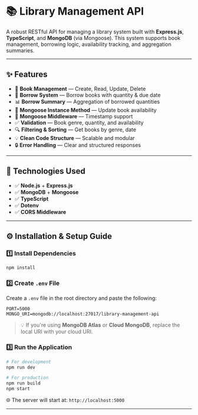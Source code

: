 # 📚 Library Management API

A robust RESTful API for managing a library system built with **Express.js**, **TypeScript**, and **MongoDB** (via Mongoose). This system supports book management, borrowing logic, availability tracking, and aggregation summaries.

---

## ✨ Features

- 📘 **Book Management** — Create, Read, Update, Delete
- 🧾 **Borrow System** — Borrow books with quantity & due date
- 📊 **Borrow Summary** — Aggregation of borrowed quantities
- 🧠 **Mongoose Instance Method** — Update book availability
- 🔁 **Mongoose Middleware** — Timestamp support
- ✅ **Validation** — Book genre, quantity, and availability
- 🔍 **Filtering & Sorting** — Get books by genre, date
- 💡 **Clean Code Structure** — Scalable and modular
- 🔒 **Error Handling** — Clear and structured responses

---

## 🧾 Technologies Used

- ✅ **Node.js** + **Express.js**
- ✅ **MongoDB** + **Mongoose**
- ✅ **TypeScript**
- ✅ **Dotenv**
- ✅ **CORS Middleware**

---

## ⚙️ Installation & Setup Guide

### 1️⃣ Install Dependencies

```bash
npm install
```

### 2️⃣ Create `.env` File

Create a `.env` file in the root directory and paste the following:

```env
PORT=5000
MONGO_URI=mongodb://localhost:27017/library-management-api
```

> 💡 If you're using **MongoDB Atlas** or **Cloud MongoDB**, replace the local URI with your cloud URI.

### 3️⃣ Run the Application

```bash
# For development
npm run dev

# For production
npm run build
npm start
```

🌐 The server will start at: `http://localhost:5000`

---
